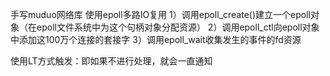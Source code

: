 手写muduo网络库
使用epoll多路IO复用
1）调用epoll_create()建立一个epoll对象（在epoll文件系统中为这个句柄对象分配资源）
2）调用epoll_ctl向epoll对象中添加这100万个连接的套接字
3）调用epoll_wait收集发生的事件的fd资源

使用LT方式触发：即如果不进行处理，就会一直通知
